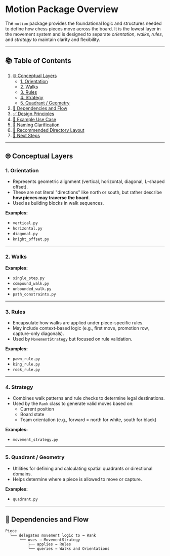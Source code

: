 # Motion Package Overview

The `motion` package provides the foundational logic and structures needed to define how chess pieces move across the board. It is the lowest layer in the movement system and is designed to separate *orientation*, *walks*, *rules*, and *strategy* to maintain clarity and flexibility.

---

## 📚 Table of Contents

1. [🌐 Conceptual Layers](#-conceptual-layers)  
   - [1. Orientation](#1-orientation)  
   - [2. Walks](#2-walks)  
   - [3. Rules](#3-rules)  
   - [4. Strategy](#4-strategy)  
   - [5. Quadrant / Geometry](#5-quadrant--geometry)  
2. [🧱 Dependencies and Flow](#-dependencies-and-flow)  
3. [✅ Design Principles](#-design-principles)  
4. [🔧 Example Use Case](#-example-use-case)  
5. [🧭 Naming Clarification](#-naming-clarification)  
6. [📁 Recommended Directory Layout](#-recommended-directory-layout)  
7. [📌 Next Steps](#-next-steps)  

---

## 🌐 Conceptual Layers

### 1. Orientation
- Represents geometric alignment (vertical, horizontal, diagonal, L-shaped offset).
- These are not literal "directions" like north or south, but rather describe **how pieces may traverse the board**.
- Used as building blocks in walk sequences.

**Examples:**
- `vertical.py`
- `horizontal.py`
- `diagonal.py`
- `knight_offset.py`

---

### 2. Walks


**Examples:**
- `single_step.py`
- `compound_walk.py`
- `unbounded_walk.py`
- `path_constraints.py`

---

### 3. Rules
- Encapsulate how walks are applied under piece-specific rules.
- May include context-based logic (e.g., first move, promotion row, capture-only diagonals).
- Used by `MovementStrategy` but focused on rule validation.

**Examples:**
- `pawn_rule.py`
- `king_rule.py`
- `rook_rule.py`

---

### 4. Strategy
- Combines walk patterns and rule checks to determine legal destinations.
- Used by the `Rank` class to generate valid moves based on:
  - Current position
  - Board state
  - Team orientation (e.g., forward = north for white, south for black)

**Examples:**
- `movement_strategy.py`

---

### 5. Quadrant / Geometry
- Utilities for defining and calculating spatial quadrants or directional domains.
- Helps determine where a piece is allowed to move or capture.

**Examples:**
- `quadrant.py`

---

## 🧱 Dependencies and Flow

```plaintext
Piece
  └── delegates movement logic to → Rank
      └── uses → MovementStrategy
          ├── applies → Rules
          └── queries → Walks and Orientations
